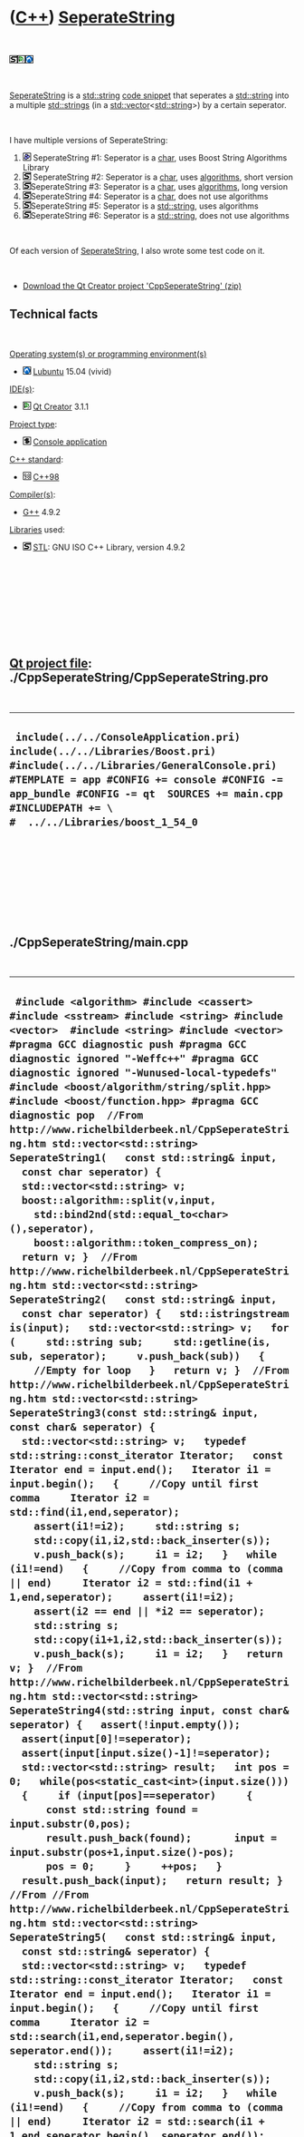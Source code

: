 



 

 

 

 

 

([C++](Cpp.htm)) [SeperateString](CppSeperateString.htm)
========================================================

 

![STL](PicStl.png)![Qt
Creator](PicQtCreator.png)![Lubuntu](PicLubuntu.png)

 

[SeperateString](CppSeperateString.htm) is a
[std::string](CppStdString.htm) [code snippet](CppCodeSnippets.htm) that
seperates a [std::string](CppStdString.htm) into a multiple
[std::strings](CppStdString.htm) (in a
[std::vector](CppVector.htm)&lt;[std::string](CppStdString.htm)&gt;) by
a certain seperator.

 

I have multiple versions of SeperateString:

1.  ![Boost](PicBoost.png) SeperateString \#1: Seperator is a
    [char](CppChar.htm), uses Boost String Algorithms Library
2.  ![STL](PicStl.png) SeperateString \#2: Seperator is a
    [char](CppChar.htm), uses [algorithms](CppAlgorithm.htm), short
    version
3.  ![STL](PicStl.png)SeperateString \#3: Seperator is a
    [char](CppChar.htm), uses [algorithms](CppAlgorithm.htm), long
    version
4.  ![STL](PicStl.png)SeperateString \#4: Seperator is a
    [char](CppChar.htm), does not use algorithms
5.  ![STL](PicStl.png)SeperateString \#5: Seperator is a
    [std::string](CppStdString.htm), uses algorithms
6.  ![STL](PicStl.png)SeperateString \#6: Seperator is a
    [std::string](CppStdString.htm), does not use algorithms

 

Of each version of [SeperateString](CppSeperateString.htm), I also wrote
some test code on it.

 

-   [Download the Qt Creator project
    'CppSeperateString' (zip)](CppSeperateString.zip)

Technical facts
---------------

 

[Operating system(s) or programming environment(s)](CppOs.htm)

-   ![Lubuntu](PicLubuntu.png) [Lubuntu](CppLubuntu.htm) 15.04 (vivid)

[IDE(s)](CppIde.htm):

-   ![Qt Creator](PicQtCreator.png) [Qt Creator](CppQtCreator.htm) 3.1.1

[Project type](CppQtProjectType.htm):

-   ![console](PicConsole.png) [Console
    application](CppConsoleApplication.htm)

[C++ standard](CppStandard.htm):

-   ![C++98](PicCpp98.png) [C++98](Cpp98.htm)

[Compiler(s)](CppCompiler.htm):

-   [G++](CppGpp.htm) 4.9.2

[Libraries](CppLibrary.htm) used:

-   ![STL](PicStl.png) [STL](CppStl.htm): GNU ISO C++ Library, version
    4.9.2

 

 

 

 

 

[Qt project file](CppQtProjectFile.htm): ./CppSeperateString/CppSeperateString.pro
----------------------------------------------------------------------------------

 

  --------------------------------------------------------------------------------------------------------------------------------------------------------------------------------------------------------------------------------------------------------------------------
  ` include(../../ConsoleApplication.pri) include(../../Libraries/Boost.pri) #include(../../Libraries/GeneralConsole.pri)  #TEMPLATE = app #CONFIG += console #CONFIG -= app_bundle #CONFIG -= qt  SOURCES += main.cpp  #INCLUDEPATH += \ #  ../../Libraries/boost_1_54_0`
  --------------------------------------------------------------------------------------------------------------------------------------------------------------------------------------------------------------------------------------------------------------------------

 

 

 

 

 

./CppSeperateString/main.cpp
----------------------------

 

  -----------------------------------------------------------------------------------------------------------------------------------------------------------------------------------------------------------------------------------------------------------------------------------------------------------------------------------------------------------------------------------------------------------------------------------------------------------------------------------------------------------------------------------------------------------------------------------------------------------------------------------------------------------------------------------------------------------------------------------------------------------------------------------------------------------------------------------------------------------------------------------------------------------------------------------------------------------------------------------------------------------------------------------------------------------------------------------------------------------------------------------------------------------------------------------------------------------------------------------------------------------------------------------------------------------------------------------------------------------------------------------------------------------------------------------------------------------------------------------------------------------------------------------------------------------------------------------------------------------------------------------------------------------------------------------------------------------------------------------------------------------------------------------------------------------------------------------------------------------------------------------------------------------------------------------------------------------------------------------------------------------------------------------------------------------------------------------------------------------------------------------------------------------------------------------------------------------------------------------------------------------------------------------------------------------------------------------------------------------------------------------------------------------------------------------------------------------------------------------------------------------------------------------------------------------------------------------------------------------------------------------------------------------------------------------------------------------------------------------------------------------------------------------------------------------------------------------------------------------------------------------------------------------------------------------------------------------------------------------------------------------------------------------------------------------------------------------------------------------------------------------------------------------------------------------------------------------------------------------------------------------------------------------------------------------------------------------------------------------------------------------------------------------------------------------------------------------------------------------------------------------------------------------------------------------------------------------------------------------------------------------------------------------------------------------------------------------------------------------------------------------------------------------------------------------------------------------------------------------------------------------------------------------------------------------------------------------------------------------------------------------------------------------------------------------------------------------------------------------------------------------------------------------------------------------------------------------------------------------------------------------------------------------------------------------------------------------------------------------------------------------------------------------------------------------------------------------------------------------------------------------------------------------------------------------------------------------------------------------------------------------------------------------------------------------------------------------------------------------------------------------------------------------------------------------------------------------------------------------------------------------------------------------------------------------------------------------------------------------------------------------------------------------------------------------------------------------------------------------------------------------------------------------------------------------------------------------------------------------------------------------------------------------------------------------------------------------------------------------------------------------------------------------------------------------------------------------------------------------------------------------------------------------------------------------------------------------------------------------------------------------------------------------------------------------------------------------------------------------------------------------------------------------------------------------------------------------------------------------------------------------------------------------------------------------------------------------------------------------------------------------------------------------------------------------------------------------------------------------------------------------------------------------------------------------------------------------------------------------------------------------------------------------------------------------------------------------------------------------------------------------------------------------------------------------------------------------------------------------------------------------------------------------------------------------------------------------------------------------------------------------------------------------------------------------------------------------------------------------------------------------------------------------------------------------------------------------------------------------------------------------------------------------------------------------------------------------------------------------------------------------------------------------------------------------------------------------------------------------------------------------------------------------------------------------------------------------------------------------------------------------------------------------------------------------------------------------------------------------------------------------------------------------------------------------------------------------------------------------------------------------------------------------------------------------------------------------------------------------------------------------------------------------------------------------------------------------------------------------------------------------
  ` #include <algorithm> #include <cassert> #include <sstream> #include <string> #include <vector>  #include <string> #include <vector>  #pragma GCC diagnostic push #pragma GCC diagnostic ignored "-Weffc++" #pragma GCC diagnostic ignored "-Wunused-local-typedefs" #include <boost/algorithm/string/split.hpp> #include <boost/function.hpp> #pragma GCC diagnostic pop  //From http://www.richelbilderbeek.nl/CppSeperateString.htm std::vector<std::string> SeperateString1(   const std::string& input,   const char seperator) {   std::vector<std::string> v;   boost::algorithm::split(v,input,     std::bind2nd(std::equal_to<char>(),seperator),     boost::algorithm::token_compress_on);   return v; }  //From http://www.richelbilderbeek.nl/CppSeperateString.htm std::vector<std::string> SeperateString2(   const std::string& input,   const char seperator) {   std::istringstream is(input);   std::vector<std::string> v;   for (     std::string sub;     std::getline(is, sub, seperator);     v.push_back(sub))   {     //Empty for loop   }   return v; }  //From http://www.richelbilderbeek.nl/CppSeperateString.htm std::vector<std::string> SeperateString3(const std::string& input, const char& seperator) {   std::vector<std::string> v;   typedef std::string::const_iterator Iterator;   const Iterator end = input.end();   Iterator i1 = input.begin();   {     //Copy until first comma     Iterator i2 = std::find(i1,end,seperator);     assert(i1!=i2);     std::string s;     std::copy(i1,i2,std::back_inserter(s));     v.push_back(s);     i1 = i2;   }   while (i1!=end)   {     //Copy from comma to (comma || end)     Iterator i2 = std::find(i1 + 1,end,seperator);     assert(i1!=i2);     assert(i2 == end || *i2 == seperator);     std::string s;     std::copy(i1+1,i2,std::back_inserter(s));     v.push_back(s);     i1 = i2;   }   return v; }  //From http://www.richelbilderbeek.nl/CppSeperateString.htm std::vector<std::string> SeperateString4(std::string input, const char& seperator) {   assert(!input.empty());   assert(input[0]!=seperator);   assert(input[input.size()-1]!=seperator);    std::vector<std::string> result;   int pos = 0;   while(pos<static_cast<int>(input.size()))   {     if (input[pos]==seperator)     {       const std::string found = input.substr(0,pos);       result.push_back(found);       input = input.substr(pos+1,input.size()-pos);       pos = 0;     }     ++pos;   }   result.push_back(input);   return result; }  //From //From http://www.richelbilderbeek.nl/CppSeperateString.htm std::vector<std::string> SeperateString5(   const std::string& input,   const std::string& seperator) {   std::vector<std::string> v;   typedef std::string::const_iterator Iterator;   const Iterator end = input.end();   Iterator i1 = input.begin();   {     //Copy until first comma     Iterator i2 = std::search(i1,end,seperator.begin(), seperator.end());     assert(i1!=i2);     std::string s;     std::copy(i1,i2,std::back_inserter(s));     v.push_back(s);     i1 = i2;   }   while (i1!=end)   {     //Copy from comma to (comma || end)     Iterator i2 = std::search(i1 + 1,end,seperator.begin(), seperator.end());     assert(i1!=i2);     assert(i2 == end || std::equal(seperator.begin(),seperator.end(),i2));     std::string s;     std::copy(i1+1,i2,std::back_inserter(s));     v.push_back(s);     i1 = i2;   }   return v; }  //From http://www.richelbilderbeek.nl/CppSeperateString.htm std::vector<std::string> SeperateString6(std::string input, const std::string& seperator) {   assert(!input.empty());   assert(input.substr(0,seperator.size()) != seperator);   assert(input.substr(input.size()-seperator.size(),seperator.size())!=seperator);   std::vector<std::string> result;   int pos = 0;   while(pos<static_cast<int>(input.size()))   {     if (input.substr(pos,seperator.size())==seperator)     {       const std::string found = input.substr(0,pos);       result.push_back(found);       input = input.substr(pos+seperator.size(),input.size()-pos);       pos = 0;     }     ++pos;   }   result.push_back(input);   return result; }  //From http://www.richelbilderbeek.nl/CppSeperateString.htm void TestSeperateStringSeperatorIsChar(boost::function<std::vector<std::string>(const std::string&, const char)> f) {   {     //#define THESE_WILL_FAIL_AND_SHOULD_FAIL     #ifdef THESE_WILL_FAIL_AND_SHOULD_FAIL     //Empty     const std::vector<std::string> v1 = f("",',');     //Seperator only     const std::vector<std::string> v2 = f(",",',');     //Single input, leading seperator     const std::vector<std::string> v3 = f(",a",',');     //Single input, trailing seperator     const std::vector<std::string> v4 = f("a,",',');     //Two inputs, leading seperator     const std::vector<std::string> v5 = f(",a,a",',');     //Two inputs, trailing seperator     const std::vector<std::string> v6 = f("a,a,",',');     #endif   }    { //Single input, seperator of type char     const std::vector<std::string> v = f("a",',');     assert(v[0]=="a");   }   { //Two inputs, seperator of type char     const std::vector<std::string> v = SeperateString3("a,b",',');     assert(v[0]=="a");     assert(v[1]=="b");   }   { //Five inputs, seperator of type char     const std::vector<std::string> v = SeperateString3("a,bb,ccc,dddd,eeeee",',');     assert(v[0]=="a");     assert(v[1]=="bb");     assert(v[2]=="ccc");     assert(v[3]=="dddd");     assert(v[4]=="eeeee");   }   { //Three inputs, of which one empty, seperator of type char     const std::vector<std::string> v = SeperateString3("a, ,ccc",',');     assert(v[0]=="a");     assert(v[1]==" ");     assert(v[2]=="ccc");   } }    //From http://www.richelbilderbeek.nl/CppSeperateString.htm void TestSeperateStringSeperatorIsString(boost::function<std::vector<std::string>(const std::string&, const std::string&)> f) {   {     //#define THESE_WILL_FAIL_AND_SHOULD_FAIL     #ifdef THESE_WILL_FAIL_AND_SHOULD_FAIL     //Empty     const std::vector<std::string> v1 = f("",",");     //Seperator only     const std::vector<std::string> v2 = f(",",",");     //Single input, leading seperator     const std::vector<std::string> v3 = f(",a",",");     //Single input, trailing seperator     const std::vector<std::string> v4 = f("a,",",");     //Two inputs, leading seperator     const std::vector<std::string> v5 = f(",a,a",",");     //Two inputs, trailing seperator     const std::vector<std::string> v6 = f("a,a,",",");     #endif   }   { //Single input, seperator of type std::string     const std::vector<std::string> v = f("a",",");     assert(v[0]=="a");   }   { //Two inputs, seperator of type std::string     const std::vector<std::string> v = f("a,b",",");     assert(v[0]=="a");     assert(v[1]=="b");   }   { //Five inputs, seperator of type std::string     const std::vector<std::string> v = f("a,bb,ccc,dddd,eeeee",",");     assert(v[0]=="a");     assert(v[1]=="bb");     assert(v[2]=="ccc");     assert(v[3]=="dddd");     assert(v[4]=="eeeee");   }   { //Three inputs, of which one empty, seperator of type std::string     const std::vector<std::string> v = f("a, ,ccc",",");     assert(v[0]=="a");     assert(v[1]==" ");     assert(v[2]=="ccc");   } }  int main() {   TestSeperateStringSeperatorIsChar(SeperateString1);   TestSeperateStringSeperatorIsChar(SeperateString2);   TestSeperateStringSeperatorIsChar(SeperateString3);   TestSeperateStringSeperatorIsChar(SeperateString4);   TestSeperateStringSeperatorIsString(SeperateString5);   TestSeperateStringSeperatorIsString(SeperateString6); }`
  -----------------------------------------------------------------------------------------------------------------------------------------------------------------------------------------------------------------------------------------------------------------------------------------------------------------------------------------------------------------------------------------------------------------------------------------------------------------------------------------------------------------------------------------------------------------------------------------------------------------------------------------------------------------------------------------------------------------------------------------------------------------------------------------------------------------------------------------------------------------------------------------------------------------------------------------------------------------------------------------------------------------------------------------------------------------------------------------------------------------------------------------------------------------------------------------------------------------------------------------------------------------------------------------------------------------------------------------------------------------------------------------------------------------------------------------------------------------------------------------------------------------------------------------------------------------------------------------------------------------------------------------------------------------------------------------------------------------------------------------------------------------------------------------------------------------------------------------------------------------------------------------------------------------------------------------------------------------------------------------------------------------------------------------------------------------------------------------------------------------------------------------------------------------------------------------------------------------------------------------------------------------------------------------------------------------------------------------------------------------------------------------------------------------------------------------------------------------------------------------------------------------------------------------------------------------------------------------------------------------------------------------------------------------------------------------------------------------------------------------------------------------------------------------------------------------------------------------------------------------------------------------------------------------------------------------------------------------------------------------------------------------------------------------------------------------------------------------------------------------------------------------------------------------------------------------------------------------------------------------------------------------------------------------------------------------------------------------------------------------------------------------------------------------------------------------------------------------------------------------------------------------------------------------------------------------------------------------------------------------------------------------------------------------------------------------------------------------------------------------------------------------------------------------------------------------------------------------------------------------------------------------------------------------------------------------------------------------------------------------------------------------------------------------------------------------------------------------------------------------------------------------------------------------------------------------------------------------------------------------------------------------------------------------------------------------------------------------------------------------------------------------------------------------------------------------------------------------------------------------------------------------------------------------------------------------------------------------------------------------------------------------------------------------------------------------------------------------------------------------------------------------------------------------------------------------------------------------------------------------------------------------------------------------------------------------------------------------------------------------------------------------------------------------------------------------------------------------------------------------------------------------------------------------------------------------------------------------------------------------------------------------------------------------------------------------------------------------------------------------------------------------------------------------------------------------------------------------------------------------------------------------------------------------------------------------------------------------------------------------------------------------------------------------------------------------------------------------------------------------------------------------------------------------------------------------------------------------------------------------------------------------------------------------------------------------------------------------------------------------------------------------------------------------------------------------------------------------------------------------------------------------------------------------------------------------------------------------------------------------------------------------------------------------------------------------------------------------------------------------------------------------------------------------------------------------------------------------------------------------------------------------------------------------------------------------------------------------------------------------------------------------------------------------------------------------------------------------------------------------------------------------------------------------------------------------------------------------------------------------------------------------------------------------------------------------------------------------------------------------------------------------------------------------------------------------------------------------------------------------------------------------------------------------------------------------------------------------------------------------------------------------------------------------------------------------------------------------------------------------------------------------------------------------------------------------------------------------------------------------------------------------------------------------------------------------------------------------------------------------------------------------------------------------------------------------------------------------------------------------------------------

 

 

 

 

 





 




This page has been created by the [tool](Tools.htm)
[CodeToHtml](ToolCodeToHtml.htm)
